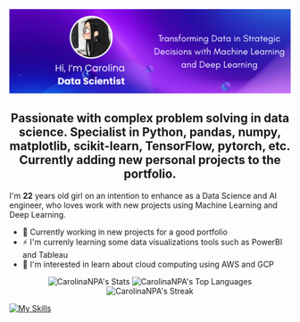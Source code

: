 <img src="Hi, There_full.png"/> 

<h2 align = 'center'>
  Passionate with complex problem solving in data science. Specialist in Python, pandas, numpy, matplotlib, scikit-learn,
  TensorFlow, pytorch, etc. Currently adding new personal projects to the portfolio.
  </h2>
  
<h> I'm **22** years old girl on an intention to enhance as a Data Science and AI engineer, who loves work with new projects using Machine Learning and Deep Learning. </h>

- 🔭 Currently working in new projects for a good portfolio
- ⚡ I'm currenly learning some data visualizations tools such as PowerBI and Tableau
- 🤔 I'm interested in learn about cloud computing using AWS and GCP

<div align = 'center'>

![CarolinaNPA's Stats](https://github-readme-stats.vercel.app/api?username=CarolinaNPA&theme=cobalt&show_icons=true&hide_border=false&count_private=true) ![CarolinaNPA's Top Languages](https://github-readme-stats.vercel.app/api/top-langs/?username=CarolinaNPA&theme=cobalt&show_icons=true&hide_border=false&layout=compact)
![CarolinaNPA's Streak](https://github-readme-streak-stats.herokuapp.com/?user=CarolinaNPA&theme=cobalt&hide_border=false&hide=longest-streak) 

</div>


<p align="left">
</p>

[![My Skills](https://skillicons.dev/icons?i=pandas,cpp,html,linux,mysql,opencv,py,pytorch,r,sklearn,selenium,tensorflow,ubuntu,vscode)](https://skillicons.dev)
